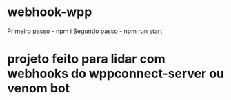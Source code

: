 # webhook-wpp

Primeiro passo - npm i
Segundo passo - npm run start

# projeto feito para lidar com webhooks do wppconnect-server ou venom bot

